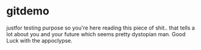# gitdemo
justfor testing purpose
so you're here reading this piece of shit.. that tells a lot about you and your future which seems pretty dystopian man. Good Luck with the appoclypse.
